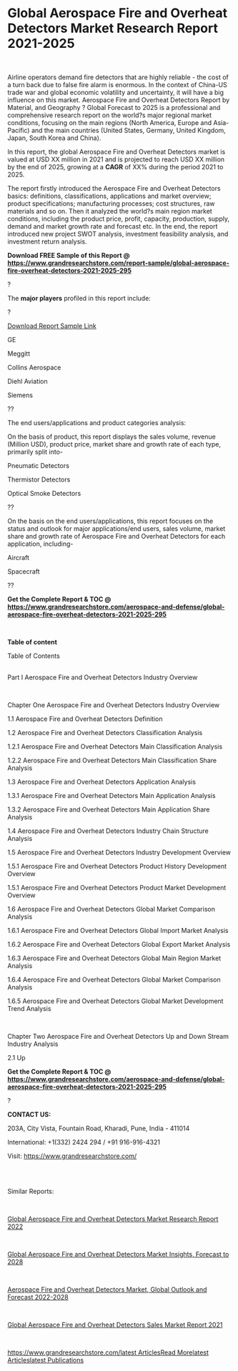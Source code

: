 <h1>Global Aerospace Fire and Overheat Detectors Market Research Report 2021-2025</h1><br/><p>Airline operators demand fire detectors that are highly reliable - the cost of a turn back due to false fire alarm is enormous. In the context of China-US trade war and global economic volatility and uncertainty, it will have a big influence on this market. Aerospace Fire and Overheat Detectors Report by Material, and Geography ? Global Forecast to 2025 is a professional and comprehensive research report on the world?s major regional market conditions, focusing on the main regions (North America, Europe and Asia-Pacific) and the main countries (United States, Germany, United Kingdom, Japan, South Korea and China).</p>
 
 
 
 <p>In this report, the global Aerospace Fire and Overheat Detectors market is valued at USD XX million in 2021 and is projected to reach USD XX million by the end of 2025, growing at a <strong>CAGR</strong> of XX% during the period 2021 to 2025.</p>
 
 
 
 <p>The report firstly introduced the Aerospace Fire and Overheat Detectors basics: definitions, classifications, applications and market overview; product specifications; manufacturing processes; cost structures, raw materials and so on. Then it analyzed the world?s main region market conditions, including the product price, profit, capacity, production, supply, demand and market growth rate and forecast etc. In the end, the report introduced new project SWOT analysis, investment feasibility analysis, and investment return analysis.</p>
 
 
 
 <div><b>Download FREE Sample of this Report @ <a href="https://www.grandresearchstore.com/report-sample/global-aerospace-fire-overheat-detectors-2021-2025-295">https://www.grandresearchstore.com/report-sample/global-aerospace-fire-overheat-detectors-2021-2025-295</a></b></div>
 
 
 
 <p>? </p>
 
 
 
 <p>The <strong>major players</strong> profiled in this report include:</p>
 
 
 
 <p>? </p>
 
 
 
 <p><a href="https://www.grandresearchstore.com/mr-admin/report-sample/global-aerospace-fire-overheat-detectors-2021-2025-295">Download Report Sample Link</a></p>
 
 
 
 <p>GE</p>
 
 
 
 <p>Meggitt</p>
 
 
 
 <p>Collins Aerospace</p>
 
 
 
 <p>Diehl Aviation</p>
 
 
 
 <p>Siemens</p>
 
 
 
 <p>??</p>
 
 
 
 <p>The end users/applications and product categories analysis:</p>
 
 
 
 <p>On the basis of product, this report displays the sales volume, revenue (Million USD), product price, market share and growth rate of each type, primarily split into-</p>
 
 
 
 <p>Pneumatic Detectors</p>
 
 
 
 <p>Thermistor Detectors</p>
 
 
 
 <p>Optical Smoke Detectors</p>
 
 
 
 <p>??</p>
 
 
 
 <p>On the basis on the end users/applications, this report focuses on the status and outlook for major applications/end users, sales volume, market share and growth rate of Aerospace Fire and Overheat Detectors for each application, including-</p>
 
 
 
 <p>Aircraft</p>
 
 
 
 <p>Spacecraft</p>
 
 
 
 <p>??</p>
 
 
 
 <div><b>Get the Complete Report & TOC @ <a href="https://www.grandresearchstore.com/aerospace-and-defense/global-aerospace-fire-overheat-detectors-2021-2025-295">https://www.grandresearchstore.com/aerospace-and-defense/global-aerospace-fire-overheat-detectors-2021-2025-295</a></b></div>
 
 
 
 <p><br />
 
 <b>Table of content</b></p>
 
 
 
 <p>Table of Contents<br />
 
 <br />
 
 Part I Aerospace Fire and Overheat Detectors Industry Overview<br />
 
 <br />
 
 Chapter One Aerospace Fire and Overheat Detectors Industry Overview<br />
 
 1.1 Aerospace Fire and Overheat Detectors Definition<br />
 
 1.2 Aerospace Fire and Overheat Detectors Classification Analysis<br />
 
 1.2.1 Aerospace Fire and Overheat Detectors Main Classification Analysis<br />
 
 1.2.2 Aerospace Fire and Overheat Detectors Main Classification Share Analysis<br />
 
 1.3 Aerospace Fire and Overheat Detectors Application Analysis<br />
 
 1.3.1 Aerospace Fire and Overheat Detectors Main Application Analysis<br />
 
 1.3.2 Aerospace Fire and Overheat Detectors Main Application Share Analysis<br />
 
 1.4 Aerospace Fire and Overheat Detectors Industry Chain Structure Analysis<br />
 
 1.5 Aerospace Fire and Overheat Detectors Industry Development Overview<br />
 
 1.5.1 Aerospace Fire and Overheat Detectors Product History Development Overview<br />
 
 1.5.1 Aerospace Fire and Overheat Detectors Product Market Development Overview<br />
 
 1.6 Aerospace Fire and Overheat Detectors Global Market Comparison Analysis<br />
 
 1.6.1 Aerospace Fire and Overheat Detectors Global Import Market Analysis<br />
 
 1.6.2 Aerospace Fire and Overheat Detectors Global Export Market Analysis<br />
 
 1.6.3 Aerospace Fire and Overheat Detectors Global Main Region Market Analysis<br />
 
 1.6.4 Aerospace Fire and Overheat Detectors Global Market Comparison Analysis<br />
 
 1.6.5 Aerospace Fire and Overheat Detectors Global Market Development Trend Analysis<br />
 
 <br />
 
 Chapter Two Aerospace Fire and Overheat Detectors Up and Down Stream Industry Analysis<br />
 
 2.1 Up</p>
 
 
 
 <div><b>Get the Complete Report & TOC @ <a href="https://www.grandresearchstore.com/aerospace-and-defense/global-aerospace-fire-overheat-detectors-2021-2025-295">https://www.grandresearchstore.com/aerospace-and-defense/global-aerospace-fire-overheat-detectors-2021-2025-295</a></b></div>
 
 
 
 <p>? </p>
 
 
 
 <p><b>CONTACT US:</b><br />
 
 203A, City Vista, Fountain Road, Kharadi, Pune, India - 411014<br />
 
 International: +1(332) 2424 294 / +91 916-916-4321<br />
 
 Visit: <a href="https://www.grandresearchstore.com/">https://www.grandresearchstore.com/</a><br />
 
 <br />
 
 <br />
 
 Similar Reports:<br />
 
 <br />
 
 <a href="https://www.grandresearchstore.com/machines/global-aerospace-fire-overheat-detectors-2022-485">Global Aerospace Fire and Overheat Detectors Market Research Report 2022</a><br />
 
 <br />
 
 <a href="https://www.grandresearchstore.com/machines/global-aerospace-fire-overheat-detectors-2028-204">Global Aerospace Fire and Overheat Detectors Market Insights, Forecast to 2028</a><br />
 
 <br />
 
 <a href="https://www.grandresearchstore.com/machines/global-aerospace-fire-overheat-detectors-forecast-2022-2028-349">Aerospace Fire and Overheat Detectors Market, Global Outlook and Forecast 2022-2028</a><br />
 
 <br />
 
 <a href="https://www.grandresearchstore.com/manufacturing-and-construction/global-aerospace-fire-overheat-detectors-2021-594">Global Aerospace Fire and Overheat Detectors Sales Market Report 2021</a><br />
 
 <br />
 
 <a href="https://gyeongbokgung.com">https://www.grandresearchstore.com/</a><a href="https://hallyeomaritime.com">latest Articles</a><a href="https://jingwansa.com">Read More</a><a href="https://nguoiviet.jp/">latest Articles</a><a href="https://www.intelmarketresearch.com/">latest Publications</a></p>